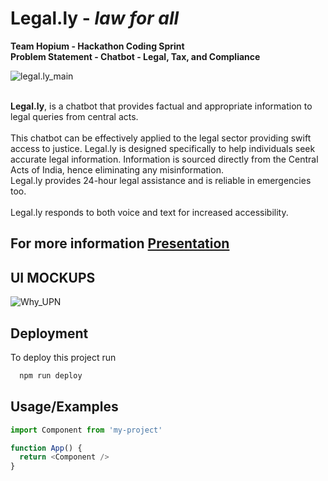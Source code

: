 # Legal.ly - _law for all_
**Team Hopium - Hackathon Coding Sprint**
<br/>
**Problem Statement - Chatbot - Legal, Tax, and Compliance**
<br/>

![legal.ly_main](https://github.com/sudo-logic/Project-Legal.ly/blob/main/legal_ly/forgithub.png)

<br/>**Legal.ly**, is a chatbot that provides factual and appropriate information to legal queries from central acts. 
<br/>
<br/>This chatbot can be effectively applied to the legal sector providing swift access to justice. Legal.ly is designed specifically to help individuals seek accurate legal information. Information is sourced directly from the Central Acts of India, hence eliminating any misinformation.
<br/>Legal.ly provides 24-hour legal assistance and is reliable in emergencies too.
<br/>
<br/>Legal.ly responds to both voice and text for increased accessibility.

## For more information [Presentation](https://pitch.com/public/9c74e7cd-dc0f-4d6a-8659-0bdcf709b1fd)
## UI MOCKUPS
![Why_UPN](https://github.com/sudo-logic/Project-Legal.ly/blob/main/legal_ly/Untitled-1%20%5BRecovered%5D-01.png)

## Deployment

To deploy this project run

```bash
  npm run deploy
```


 


## Usage/Examples

```javascript
import Component from 'my-project'

function App() {
  return <Component />
}
```
